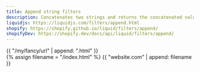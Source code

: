 ```yaml
---
title: Append string filters
description: Concatenates two strings and returns the concatenated value.
liquidjs: https://liquidjs.com/filters/append.html
shopify: https://shopify.github.io/liquid/filters/append/
shopifyDev: https://shopify.dev/docs/api/liquid/filters/append/
---
```

{{ "/my/fancy/url" | append: ".html" }}  
{% assign filename = "/index.html" %}
{{ "website.com" | append: filename }}